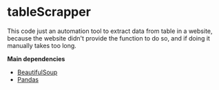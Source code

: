 # tableScrapper

This code just an automation tool to extract data from table in a website, 
because the website didn't provide the function to do so,
and if doing it manually takes too long.

**Main dependencies**
- [BeautifulSoup](https://pypi.org/project/beautifulsoup4/)
- [Pandas](https://pypi.org/project/pandas/)



